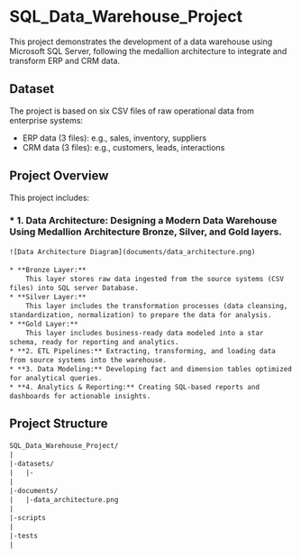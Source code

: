 # SQL_Data_Warehouse_Project
This project demonstrates the development of a data warehouse using Microsoft SQL Server, following the medallion architecture to integrate and transform ERP and CRM data. 

## Dataset
The project is based on six CSV files of raw operational data from enterprise systems:
 - ERP data (3 files): e.g., sales, inventory, suppliers
 - CRM data (3 files): e.g., customers, leads, interactions

## Project Overview
This project includes:

 ### * **1. Data Architecture:** Designing a Modern Data Warehouse Using Medallion Architecture Bronze, Silver, and Gold layers.

    ![Data Architecture Diagram](documents/data_architecture.png)

    * **Bronze Layer:** 
        This layer stores raw data ingested from the source systems (CSV files) into SQL server Database.
    * **Silver Layer:**
        This layer includes the transformation processes (data cleansing, standardization, normalization) to prepare the data for analysis.
    * **Gold Layer:**
        This layer includes business-ready data modeled into a star schema, ready for reporting and analytics.
    * **2. ETL Pipelines:** Extracting, transforming, and loading data from source systems into the warehouse.
    * **3. Data Modeling:** Developing fact and dimension tables optimized for analytical queries.
    * **4. Analytics & Reporting:** Creating SQL-based reports and dashboards for actionable insights.




## Project Structure
```
SQL_Data_Warehouse_Project/
|
|-datasets/
|   |-
|
|-documents/
|   |-data_architecture.png
|
|-scripts
|
|-tests
|
```